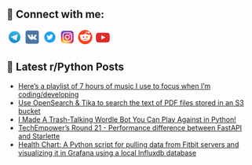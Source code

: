 ## 🔎 Connect with me:
[<img src="https://github.com/bullbesh/bullbesh/blob/main/images/Telegram.png" width="32" height="32" />](https://t.me/bullbesh)
[<img src="https://github.com/bullbesh/bullbesh/blob/main/images/VK.png" width="32" height="32" />](https://vk.com/bullbesh)
[<img src="https://github.com/bullbesh/bullbesh/blob/main/images/Twitter.png" width="32" height="32" />](https://twitter.com/bullbesh1)
[<img src="https://github.com/bullbesh/bullbesh/blob/main/images/Instagram.png" width="32" height="32" />](https://www.instagram.com/bullbesh)
[<img src="https://github.com/bullbesh/bullbesh/blob/main/images/Reddit.png" width="32" height="32" />](https://www.reddit.com/user/bullbesh)
[<img src="https://github.com/bullbesh/bullbesh/blob/main/images/YouTube.png" width="32" height="32" />](https://www.youtube.com/channel/UCtfjRs6uzgq5mfm8S06WTcg)

## 📕 Latest r/Python Posts
<!-- BLOG-POST-LIST:START -->
- [Here’s a playlist of 7 hours of music I use to focus when I’m coding/developing](https://www.reddit.com/r/Python/comments/wamfuj/heres_a_playlist_of_7_hours_of_music_i_use_to/)
- [Use OpenSearch &amp; Tika to search the text of PDF files stored in an S3 bucket](https://www.reddit.com/r/Python/comments/walzc6/use_opensearch_tika_to_search_the_text_of_pdf/)
- [I Made A Trash-Talking Wordle Bot You Can Play Against in Python!](https://www.reddit.com/r/Python/comments/walsto/i_made_a_trashtalking_wordle_bot_you_can_play/)
- [TechEmpower’s Round 21 - Performance difference between FastAPI and Starlette](https://www.reddit.com/r/Python/comments/wajr4a/techempowers_round_21_performance_difference/)
- [Health Chart: A Python script for pulling data from Fitbit servers and visualizing it in Grafana using a local Influxdb database](https://www.reddit.com/r/Python/comments/wag2or/health_chart_a_python_script_for_pulling_data/)
<!-- BLOG-POST-LIST:END -->
